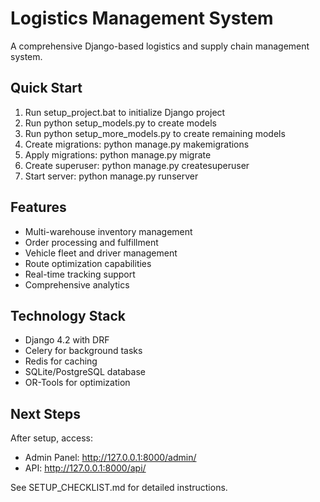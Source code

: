 # Logistics Management System

A comprehensive Django-based logistics and supply chain management system.

## Quick Start

1. Run setup_project.bat to initialize Django project
2. Run python setup_models.py to create models
3. Run python setup_more_models.py to create remaining models
4. Create migrations: python manage.py makemigrations
5. Apply migrations: python manage.py migrate
6. Create superuser: python manage.py createsuperuser
7. Start server: python manage.py runserver

## Features

- Multi-warehouse inventory management
- Order processing and fulfillment
- Vehicle fleet and driver management
- Route optimization capabilities
- Real-time tracking support
- Comprehensive analytics

## Technology Stack

- Django 4.2 with DRF
- Celery for background tasks
- Redis for caching
- SQLite/PostgreSQL database
- OR-Tools for optimization

## Next Steps

After setup, access:
- Admin Panel: http://127.0.0.1:8000/admin/
- API: http://127.0.0.1:8000/api/

See SETUP_CHECKLIST.md for detailed instructions.
